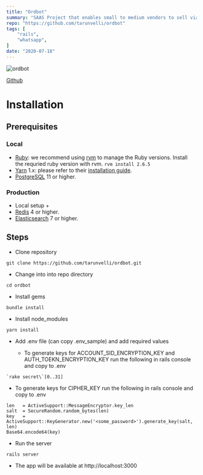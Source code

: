 ```yaml
---
title: "Ordbot"
summary: "SAAS Project that enables small to medium vendors to sell via WhatsApp"
repo: "https://github.com/tarunvelli/ordbot"
tags: [
    "rails",
    "whatsapp",
]
date: "2020-07-18"
---
```


![ordbot](/assets/ordbot.gif)

[Github](https://github.com/tarunvelli/ordbot)

# Installation

## Prerequisites

### Local

- [Ruby](https://www.ruby-lang.org/en/): we recommend using
  [rvm](https://rvm.io/) to manage the Ruby versions. Install the requried ruby version with rvm.  `rvm install 2.6.5`
- [Yarn](https://yarnpkg.com/) 1.x: please refer to their
  [installation guide](https://classic.yarnpkg.com/en/docs/install).
- [PostgreSQL](https://www.postgresql.org/) 11 or higher.


### Production
- Local setup +
- [Redis](https://redis.io/) 4 or higher.
- [Elasticsearch](https://www.elastic.co) 7 or higher.

## Steps

- Clone repository

```
git clone https://github.com/tarunvelli/ordbot.git
```

- Change into into repo directory

```
cd ordbot
```

- Install gems

```
bundle install
```

- Install node_modules

```
yarn install
```

- Add .env file (can copy .env_sample) and add required values

  - To generate keys for ACCOUNT_SID_ENCRYPTION_KEY and AUTH_TOEKN_ENCRYPTION_KEY run the following in rails console and copy to .env

```
`rake secret\`[0..31]
```

  - To generate keys for CIPHER_KEY run the following in rails console and copy to .env

```
len   = ActiveSupport::MessageEncryptor.key_len
salt  = SecureRandom.random_bytes(len)
key   = ActiveSupport::KeyGenerator.new('<some_password>').generate_key(salt, len)
Base64.encode64(key)
```

- Run the server
```
rails server
```

- The app will be available at http://localhost:3000